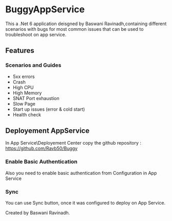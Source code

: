 # BuggyAppService
This a .Net 6 application deisgned by Baswani Ravinadh,containing different scenarios with bugs for most common issues that can be used to troubleshoot on app service.

## Features 
### Scenarios and Guides
- 5xx errors
- Crash
- High CPU
- High Memory
- SNAT Port exhaustion
- Slow Page
- Start up issues (error & cold start)
- Health check 

## Deployement AppService 

In App Service\Deployement Center copy the github repository : https://github.com/Ravb50/Buggy


### Enable Basic Authentication 

Also you need to enable basic authentication from Configuration in App Service

### Sync

You can use Sync button, once it was configured to deploy on App Service.


Created by Baswani Ravinadh.



